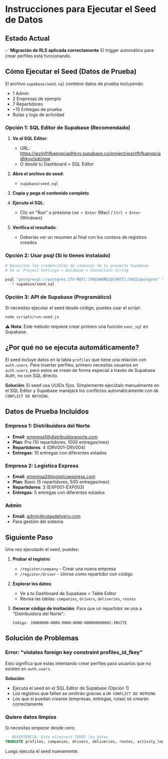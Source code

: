 # Instrucciones para Ejecutar el Seed de Datos

## Estado Actual

✅ **Migración de RLS aplicada correctamente**
El trigger automático para crear perfiles está funcionando.

## Cómo Ejecutar el Seed (Datos de Prueba)

El archivo `supabase/seed.sql` contiene datos de prueba incluyendo:
- 1 Admin
- 2 Empresas de ejemplo
- 7 Repartidores
- ~15 Entregas de prueba
- Rutas y logs de actividad

### Opción 1: SQL Editor de Supabase (Recomendado)

1. **Ve al SQL Editor**:
   - URL: https://wzinfhfkapyqciadhkvv.supabase.co/project/wzinfhfkapyqciadhkvv/sql/new
   - O desde tu Dashboard > SQL Editor

2. **Abre el archivo de seed**:
   - `supabase/seed.sql`

3. **Copia y pega el contenido completo**

4. **Ejecuta el SQL**:
   - Clic en "Run" o presiona `Cmd + Enter` (Mac) / `Ctrl + Enter` (Windows)

5. **Verifica el resultado**:
   - Deberías ver un resumen al final con los conteos de registros creados

### Opción 2: Usar psql (Si lo tienes instalado)

```bash
# Necesitas las credenciales de conexión de tu proyecto Supabase
# Ve a: Project Settings > Database > Connection string

psql "postgresql://postgres.[TU-REF]:[PASSWORD]@[HOST]:5432/postgres" \
  -f supabase/seed.sql
```

### Opción 3: API de Supabase (Programático)

Si necesitas ejecutar el seed desde código, puedes usar el script:

```bash
node scripts/run-seed.js
```

⚠️ **Nota**: Este método requiere crear primero una función `exec_sql` en Supabase.

## ¿Por qué no se ejecuta automáticamente?

El seed incluye datos en la tabla `profiles` que tiene una relación con `auth.users`.
Para insertar perfiles, primero necesitas usuarios en `auth.users`, pero estos se crean de forma especial a través de Supabase Auth, no con SQL directo.

**Solución**: El seed usa UUIDs fijos. Simplemente ejecútalo manualmente en el SQL Editor y Supabase manejará los conflictos automáticamente con `ON CONFLICT DO NOTHING`.

## Datos de Prueba Incluidos

### Empresa 1: Distribuidora del Norte
- **Email**: empresa1@distribuidoranorte.com
- **Plan**: Pro (10 repartidores, 1000 entregas/mes)
- **Repartidores**: 4 (DRV001-DRV004)
- **Entregas**: 10 entregas con diferentes estados

### Empresa 2: Logística Express
- **Email**: empresa2@logisticaexpress.com
- **Plan**: Basic (5 repartidores, 500 entregas/mes)
- **Repartidores**: 3 (EXP001-EXP003)
- **Entregas**: 5 entregas con diferentes estados

### Admin
- **Email**: admin@rutasdelivery.com
- Para gestión del sistema

## Siguiente Paso

Una vez ejecutado el seed, puedes:

1. **Probar el registro**:
   - `/register/company` - Crear una nueva empresa
   - `/register/driver` - Unirse como repartidor con código

2. **Explorar los datos**:
   - Ve a tu Dashboard de Supabase > Table Editor
   - Revisa las tablas: `companies`, `drivers`, `deliveries`, `routes`

3. **Generar código de invitación**:
   Para que un repartidor se una a "Distribuidora del Norte":
   ```
   Código: 10000000-0000-0000-0000-000000000001-INVITE
   ```

## Solución de Problemas

### Error: "violates foreign key constraint profiles_id_fkey"

Esto significa que estás intentando crear perfiles para usuarios que no existen en `auth.users`.

**Solución**:
- Ejecuta el seed en el SQL Editor de Supabase (Opción 1)
- Los registros que fallen se omitirán gracias a `ON CONFLICT DO NOTHING`
- Los que sí puedan crearse (empresas, entregas, rutas) se crearán correctamente

### Quiero datos limpios

Si necesitas empezar desde cero:

```sql
-- ADVERTENCIA: Esto eliminará TODOS los datos
TRUNCATE profiles, companies, drivers, deliveries, routes, activity_logs CASCADE;
```

Luego ejecuta el seed nuevamente.

